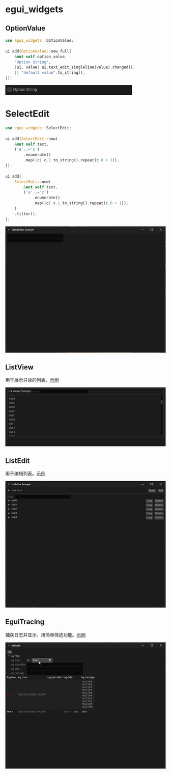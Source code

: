 # egui_widgets

## OptionValue

```rust
use egui_widgets::OptionValue;

ui.add(OptionValue::new_full(
    &mut self.option_value,
    "Option String",
    |ui, value| ui.text_edit_singleline(value).changed(),
    || "default value".to_string(),
));
```

![](images/option_value.gif)


# SelectEdit

```rust
use egui_widgets::SelectEdit;

ui.add(SelectEdit::new(
    &mut self.text,
    ('a'..='z')
        .enumerate()
        .map(|c| c.1.to_string().repeat(c.0 + 1)),
));

ui.add(
    SelectEdit::new(
        &mut self.text,
        ('a'..='z')
            .enumerate()
            .map(|c| c.1.to_string().repeat(c.0 + 1)),
    )
    .filter(),
);
```

![](images/select_edit.gif)

## ListView

用于展示只读的列表。[示例](examples/list_view.rs)

![](images/list_view.gif)


## ListEdit

用于编辑列表。[示例](examples/list_edit.rs)

![](images/list_edit.gif)


## EguiTracing

捕获日志并显示。用简单筛选功能。[示例](examples/tracing.rs)

![](images/tracing.gif)
